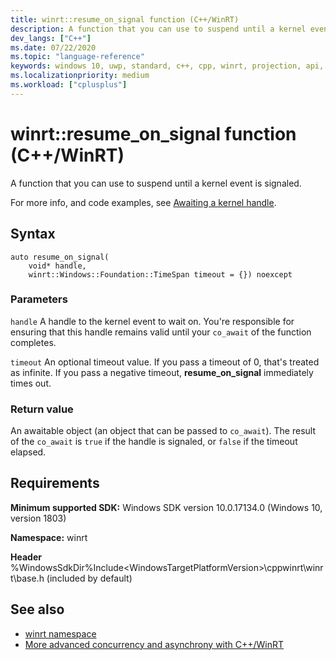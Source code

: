 ```yaml
---
title: winrt::resume_on_signal function (C++/WinRT)
description: A function that you can use to suspend until a kernel event is signaled.
dev_langs: ["C++"]
ms.date: 07/22/2020
ms.topic: "language-reference"
keywords: windows 10, uwp, standard, c++, cpp, winrt, projection, api, reference
ms.localizationpriority: medium
ms.workload: ["cplusplus"]
---
```


# winrt::resume_on_signal function (C++/WinRT)

A function that you can use to suspend until a kernel event is signaled.

For more info, and code examples, see [Awaiting a kernel handle](/windows/uwp/cpp-and-winrt-apis/concurrency-2#awaiting-a-kernel-handle).

## Syntax
```cppwinrt
auto resume_on_signal(
    void* handle,
    winrt::Windows::Foundation::TimeSpan timeout = {}) noexcept
```

### Parameters

`handle`
A handle to the kernel event to wait on. You're responsible for ensuring that this handle remains valid until your `co_await` of the function completes.

`timeout`
An optional timeout value. If you pass a timeout of 0, that's treated as infinite. If you pass a negative timeout, **resume_on_signal** immediately times out.

### Return value 

An awaitable object (an object that can be passed to `co_await`). The result of the `co_await` is `true` if the handle is signaled, or `false` if the timeout elapsed.

## Requirements
**Minimum supported SDK:** Windows SDK version 10.0.17134.0 (Windows 10, version 1803)

**Namespace:** winrt

**Header** %WindowsSdkDir%Include\<WindowsTargetPlatformVersion>\cppwinrt\winrt\base.h (included by default)

## See also 
* [winrt namespace](winrt.md)
* [More advanced concurrency and asynchrony with C++/WinRT](/windows/uwp/cpp-and-winrt-apis/concurrency-2)
